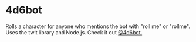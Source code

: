 # 4d6bot

Rolls a character for anyone who mentions the bot with "roll me" or "rollme". Uses the twit library and Node.js. Check it out [@4d6bot.](https://twitter.com/4d6bot)